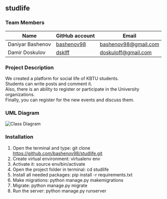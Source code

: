 ## studlife

### Team Members
| Name | GitHub account | Email |
| --- | --- | --- |
| Daniyar Bashenov | [bashenov98](https://github.com/bashenov98/) | bashenov98@gmail.com |
| Damir Doskulov | [dsklff](https://github.com/dsklff/) | doskuloff@gmail.com |

### Project Description

We created a platform for social life of KBTU students. <br />
Students can write posts and comment it. <br />
Also, there is an ability to register or participate in the University organizations. <br />
Finally, you can register for the new events and discuss them. <br />

### UML Diagram
![Class Diagram](https://sun1.dataix-kz-akkol.userapi.com/cBb3TZ2p7sJRDFOi_UQZl82vTY7GvoeNatZQpA/nAuf29Tl8ns.jpg)

### Installation
1. Open the terminal and type: git clone https://github.com/bashenov98/studlife.git <br />
2. Create virtual environment: virtualenv env <br />
3. Activate it: source env/bin/activate <br />
4. Open the project folder in terminal: cd studlife <br />
5. Install all needed packages: pip install -r requirements.txt <br />
6. Make migrations: python manage.py makemigrations <br />
7. Migrate: python manage.py migrate <br />
8. Run the server: python manage.py runserver <br />
